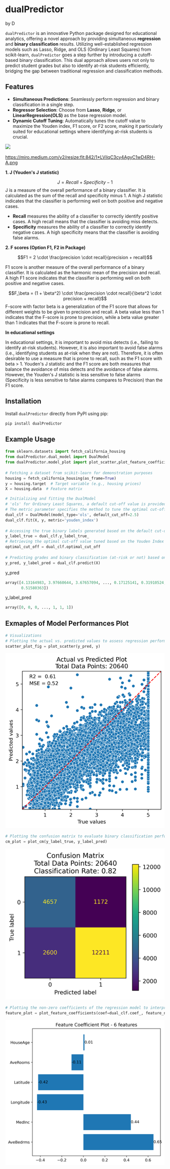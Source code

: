 # dualPredictor

by D

`dualPredictor` is an innovative Python package designed for educational analytics, offering a novel approach by providing simultaneous **regression** and **binary classification** results. Utilizing well-established regression models such as Lasso, Ridge, and OLS (Ordinary Least Squares) from scikit-learn, `dualPredictor` goes a step further by introducing a cutoff-based binary classification. This dual approach allows users not only to predict student grades but also to identify at-risk students efficiently, bridging the gap between traditional regression and classification methods.

## Features

- **Simultaneous Predictions**: Seamlessly perform regression and binary classification in a single step.
- **Regressor Selection**: Choose from **Lasso**, **Ridge**, or **LinearRegression(OLS)** as the base regression model.
- **Dynamic Cutoff Tuning**: Automatically tunes the cutoff value to maximize the Youden index, F1 score, or F2 score, making it particularly suited for educational settings where identifying at-risk students is crucial.
  
![](https://miro.medium.com/v2/resize:fit:842/1*LVilqC3cy4AgyC1wD4RH-A.png)

https://miro.medium.com/v2/resize:fit:842/1*LVilqC3cy4AgyC1wD4RH-A.png

**1. J (Youden's J statistic)**

 $$J= Recall + Specificity - 1$$
J is a measure of the overall performance of a binary classifier. It is calculated as the sum of the recall and specificity minus 1. A high J statistic indicates that the classifier is performing well on both positive and negative cases.

* **Recall** measures the ability of a classifier to correctly identify positive cases. A high recall means that the classifier is avoiding miss detects.
* **Specificity** measures the ability of a classifier to correctly identify negative cases. A high specificity means that the classifier is avoiding false alarms.

**2. F scores (Option F1, F2 in Package)**

$$F1 = 2 \cdot \frac{precision \cdot recall}{precision + recall}$$

F1 score is another measure of the overall performance of a binary classifier. It is calculated as the harmonic mean of the precision and recall. A high F1 score indicates that the classifier is performing well on both positive and negative cases.

$$F_\beta = (1 + \beta^2) \cdot \frac{precision \cdot recall}{\beta^2 \cdot precision + recall}$$
F-score with factor beta is a generalization of the F1 score that allows for different weights to be given to precision and recall. A beta value less than 1 indicates that the F-score is prone to precision, while a beta value greater than 1 indicates that the F-score is prone to recall.

**In educational settings**

In educational settings, it is important to avoid miss detects (i.e., failing to identify at-risk students). However, it is also important to avoid false alarms (i.e., identifying students as at-risk when they are not). Therefore, it is often desirable to use a measure that is prone to recall, such as the F1 score with beta > 1.
Youden's J statistic and the F1 score are both measures that balance the avoidance of miss detects and the avoidance of false alarms. However, the Youden's J statistic is less sensitive to false alarms (Specificity is less sensitive to false alarms compares to Precision) than the F1 score.


## Installation

Install `dualPredictor` directly from PyPI using pip:

```bash
pip install dualPredictor
```
## Example Usage


```python
from sklearn.datasets import fetch_california_housing
from dualPredictor.dual_model import DualModel
from dualPredictor.model_plot import plot_scatter,plot_feature_coefficients,plot_cm

# Fetching a dataset from scikit-learn for demonstration purposes
housing = fetch_california_housing(as_frame=True)
y = housing.target  # Target variable (e.g., housing prices)
X = housing.data  # Feature matrix
```
```python
# Initializing and fitting the DualModel
# 'ols' for Ordinary Least Squares, a default cut-off value is provided
# The metric parameter specifies the method to tune the optimal cut-off
dual_clf = DualModel(model_type='ols', default_cut_off=2.5)
dual_clf.fit(X, y, metric='youden_index')

# Accessing the true binary labels generated based on the default cut-off
y_label_true = dual_clf.y_label_true_
# Retrieving the optimal cut-off value tuned based on the Youden Index
optimal_cut_off = dual_clf.optimal_cut_off

# Predicting grades and binary classification (at-risk or not) based on the optimal cut-off
y_pred, y_label_pred = dual_clf.predict(X)
```
y_pred
```python
array([4.13164983, 3.97660644, 3.67657094, ..., 0.17125141, 0.31910524,
       0.51580363])
```
y_label_pred
```python
array([0, 0, 0, ..., 1, 1, 1])
```
## Exmaples of Model Performances Plot
```python
# Visualizations
# Plotting the actual vs. predicted values to assess regression performance
scatter_plot_fig = plot_scatter(y_pred, y)
```
![](https://github.com/098765d/dualPredictor/blob/17cea04496fef61cfa8985852bd5de0d104ead8a/figs/scatter_plot.png)
```python
# Plotting the confusion matrix to evaluate binary classification performance
cm_plot = plot_cm(y_label_true, y_label_pred)
```
![](https://github.com/098765d/dualPredictor/blob/17cea04496fef61cfa8985852bd5de0d104ead8a/figs/cm_plot.png)
```python
# Plotting the non-zero coefficients of the regression model to interpret feature importance
feature_plot = plot_feature_coefficients(coef=dual_clf.coef_, feature_names=dual_clf.feature_names_in_)
```
![](https://github.com/098765d/dualPredictor/blob/17cea04496fef61cfa8985852bd5de0d104ead8a/figs/feature_coefficients.png)
